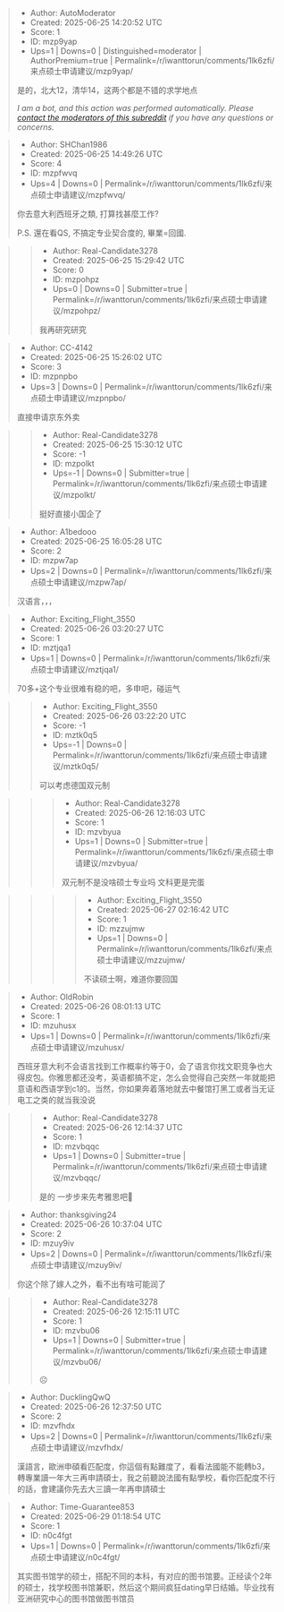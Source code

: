 > - Author: AutoModerator
> - Created: 2025-06-25 14:20:52 UTC
> - Score: 1
> - ID: mzp9yap
> - Ups=1 | Downs=0 | Distinguished=moderator | AuthorPremium=true | Permalink=/r/iwanttorun/comments/1lk6zfi/来点硕士申请建议/mzp9yap/
>
> 是的，北大12，清华14，这两个都是不错的求学地点
> 
> *I am a bot, and this action was performed automatically. Please [contact the moderators of this subreddit](/message/compose/?to=/r/iwanttorun) if you have any questions or concerns.*

> - Author: SHChan1986
> - Created: 2025-06-25 14:49:26 UTC
> - Score: 4
> - ID: mzpfwvq
> - Ups=4 | Downs=0 | Permalink=/r/iwanttorun/comments/1lk6zfi/来点硕士申请建议/mzpfwvq/
>
> 你去意大利西班牙之類, 打算找甚麼工作?
> 
> P.S. 還在看QS, 不搞定专业契合度的, 畢業=回國.

>> - Author: Real-Candidate3278
>> - Created: 2025-06-25 15:29:42 UTC
>> - Score: 0
>> - ID: mzpohpz
>> - Ups=0 | Downs=0 | Submitter=true | Permalink=/r/iwanttorun/comments/1lk6zfi/来点硕士申请建议/mzpohpz/
>>
>> 我再研究研究

> - Author: CC-4142
> - Created: 2025-06-25 15:26:02 UTC
> - Score: 3
> - ID: mzpnpbo
> - Ups=3 | Downs=0 | Permalink=/r/iwanttorun/comments/1lk6zfi/来点硕士申请建议/mzpnpbo/
>
> 直接申请京东外卖

>> - Author: Real-Candidate3278
>> - Created: 2025-06-25 15:30:12 UTC
>> - Score: -1
>> - ID: mzpolkt
>> - Ups=-1 | Downs=0 | Submitter=true | Permalink=/r/iwanttorun/comments/1lk6zfi/来点硕士申请建议/mzpolkt/
>>
>> 挺好直接小国企了

> - Author: A1bedooo
> - Created: 2025-06-25 16:05:28 UTC
> - Score: 2
> - ID: mzpw7ap
> - Ups=2 | Downs=0 | Permalink=/r/iwanttorun/comments/1lk6zfi/来点硕士申请建议/mzpw7ap/
>
> 汉语言，，，

> - Author: Exciting_Flight_3550
> - Created: 2025-06-26 03:20:27 UTC
> - Score: 1
> - ID: mztjqa1
> - Ups=1 | Downs=0 | Permalink=/r/iwanttorun/comments/1lk6zfi/来点硕士申请建议/mztjqa1/
>
> 70多+这个专业很难有稳的吧，多申吧，碰运气

>> - Author: Exciting_Flight_3550
>> - Created: 2025-06-26 03:22:20 UTC
>> - Score: -1
>> - ID: mztk0q5
>> - Ups=-1 | Downs=0 | Permalink=/r/iwanttorun/comments/1lk6zfi/来点硕士申请建议/mztk0q5/
>>
>> 可以考虑德国双元制

>>> - Author: Real-Candidate3278
>>> - Created: 2025-06-26 12:16:03 UTC
>>> - Score: 1
>>> - ID: mzvbyua
>>> - Ups=1 | Downs=0 | Submitter=true | Permalink=/r/iwanttorun/comments/1lk6zfi/来点硕士申请建议/mzvbyua/
>>>
>>> 双元制不是没啥硕士专业吗 文科更是完蛋

>>>> - Author: Exciting_Flight_3550
>>>> - Created: 2025-06-27 02:16:42 UTC
>>>> - Score: 1
>>>> - ID: mzzujmw
>>>> - Ups=1 | Downs=0 | Permalink=/r/iwanttorun/comments/1lk6zfi/来点硕士申请建议/mzzujmw/
>>>>
>>>> 不读硕士啊，难道你要回国

> - Author: OldRobin
> - Created: 2025-06-26 08:01:13 UTC
> - Score: 1
> - ID: mzuhusx
> - Ups=1 | Downs=0 | Permalink=/r/iwanttorun/comments/1lk6zfi/来点硕士申请建议/mzuhusx/
>
> 西班牙意大利不会语言找到工作概率约等于0，会了语言你找文职竞争也大得皮包。你雅思都还没考，英语都搞不定，怎么会觉得自己突然一年就能把意语和西语学到c1的。当然，你如果奔着落地就去中餐馆打黑工或者当无证电工之类的就当我没说

>> - Author: Real-Candidate3278
>> - Created: 2025-06-26 12:14:37 UTC
>> - Score: 1
>> - ID: mzvbqqc
>> - Ups=1 | Downs=0 | Submitter=true | Permalink=/r/iwanttorun/comments/1lk6zfi/来点硕士申请建议/mzvbqqc/
>>
>> 是的 一步步来先考雅思吧🙁

> - Author: thanksgiving24
> - Created: 2025-06-26 10:37:04 UTC
> - Score: 2
> - ID: mzuy9iv
> - Ups=2 | Downs=0 | Permalink=/r/iwanttorun/comments/1lk6zfi/来点硕士申请建议/mzuy9iv/
>
> 你这个除了嫁人之外，看不出有啥可能润了

>> - Author: Real-Candidate3278
>> - Created: 2025-06-26 12:15:11 UTC
>> - Score: 1
>> - ID: mzvbu06
>> - Ups=1 | Downs=0 | Submitter=true | Permalink=/r/iwanttorun/comments/1lk6zfi/来点硕士申请建议/mzvbu06/
>>
>> ☹️

> - Author: DucklingQwQ
> - Created: 2025-06-26 12:37:50 UTC
> - Score: 2
> - ID: mzvfhdx
> - Ups=2 | Downs=0 | Permalink=/r/iwanttorun/comments/1lk6zfi/来点硕士申请建议/mzvfhdx/
>
> 漢語言，歐洲申碩看匹配度，你這個有點難度了，看看法國能不能轉b3，轉專業讀一年大三再申請碩士，我之前聽說法國有點學校，看你匹配度不行的話，會建議你先去大三讀一年再申請碩士

> - Author: Time-Guarantee853
> - Created: 2025-06-29 01:18:54 UTC
> - Score: 1
> - ID: n0c4fgt
> - Ups=1 | Downs=0 | Permalink=/r/iwanttorun/comments/1lk6zfi/来点硕士申请建议/n0c4fgt/
>
> 其实图书馆学的硕士，搭配不同的本科，有对应的图书馆要。正经读个2年的硕士，找学校图书馆兼职，然后这个期间疯狂dating早日结婚。毕业找有亚洲研究中心的图书馆做图书馆员

